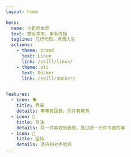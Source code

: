 ```yaml
---
layout: home

hero:
  name: 小新的世界
  text: 物有本末，事有终始
  tagline: 几行代码，点滴人生
  actions:
    - theme: brand
      text: Linux
      link: /skill/linux/
    - theme: alt
      text: Docker
      link: /skill/docker/


features:
  - icon: 🐕
    title: 靠谱
    details: 事事有回音，件件有着落
  - icon: 🐍
    title: 专注
    details: 将一件事做到极致，胜过做一万件平庸的事
  - icon: 🌱
    title: 坚持
    details: 坚持到对手放弃
---
```


